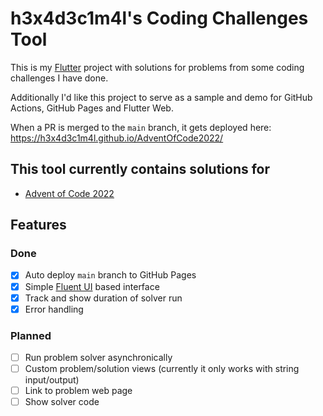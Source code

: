 # h3x4d3c1m4l's Coding Challenges Tool

This is my [Flutter](https://flutter.dev/) project with solutions for problems from some coding challenges I have done.

Additionally I'd like this project to serve as a sample and demo for GitHub Actions, GitHub Pages and Flutter Web.

When a PR is merged to the `main` branch, it gets deployed here: https://h3x4d3c1m4l.github.io/AdventOfCode2022/

## This tool currently contains solutions for

- [Advent of Code 2022](https://adventofcode.com/2022)

## Features

### Done

- [x] Auto deploy `main` branch to GitHub Pages
- [x] Simple [Fluent UI](https://pub.dev/packages/fluent_ui) based interface
- [X] Track and show duration of solver run
- [X] Error handling

### Planned

- [ ] Run problem solver asynchronically
- [ ] Custom problem/solution views (currently it only works with string input/output)
- [ ] Link to problem web page
- [ ] Show solver code
